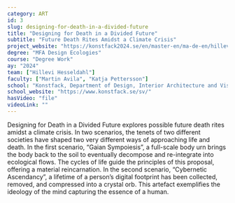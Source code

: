 ```yaml
---
category: ART
id: 3
slug: designing-for-death-in-a-divided-future
title: "Designing for Death in a Divided Future"
subtitle: "Future Death Rites Amidst a Climate Crisis"
project_website: "https://konstfack2024.se/en/master-en/ma-de-en/hillevi-hesseldahl/"
degree: "MFA Design Ecologies"
course: "Degree Work"
ay: "2024"
team: ["Hillevi Hesseldahl"]
faculty: ["Martin Avila", "Katja Pettersson"]
school: "Konstfack, Department of Design, Interior Architecture and Visual Communication, Stockholm, Sweden"
school_website: "https://www.konstfack.se/sv/"
hasVideo: "file"
videoLink: ""
---
```


Designing for Death in a Divided Future explores possible future death rites amidst a climate crisis. In two scenarios, the tenets of two different societies have shaped two very different ways of approaching life and death. In the first scenario, “Gaian Sympoiesis”, a full-scale body urn brings the body back to the soil to eventually decompose and re-integrate into ecological flows. The cycles of life guide the principles of this proposal, offering a material reincarnation.  In the second scenario, “Cybernetic Ascendancy”, a lifetime of a person’s digital footprint has been collected, removed, and compressed into a crystal orb. This artefact exemplifies the ideology of the mind capturing the essence of a human.
